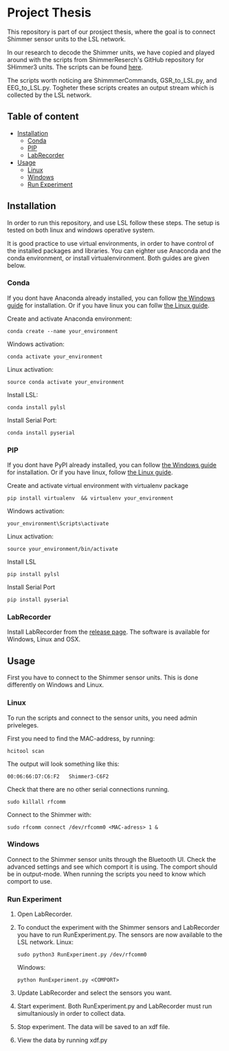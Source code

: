 # Project Thesis

This repository is part of our prosject thesis, where the goal is to connect Shimmer sensor units to the LSL network.

In our research to decode the Shimmer units, we have copied and played around with the scripts from ShimmerReserch's GitHub repository for SHimmer3 units. The scripts can be found [here](https://github.com/ShimmerResearch/shimmer3/tree/master/LogAndStream/python_scripts).

The scripts worth noticing are ShimmmerCommands, GSR_to_LSL.py, and EEG_to_LSL.py. Togheter these scripts creates an output stream which is collected by the LSL network.

## Table of content

- [Installation](#installation)
  - [Conda](#conda)
  - [PIP](#pip)
  - [LabRecorder](#labrecorder)
- [Usage](#usage)
  - [Linux](#linux)
  - [Windows](#windows)
  - [Run Experiment](#run-experiment)

## Installation

In order to run this repository, and use LSL follow these steps. The setup is tested on both linux and windows operative system.

It is good practice to use virtual environments, in order to have control of the installed packages and libraries. You can eighter use Anaconda and the conda environment, or install virtualenvironment. Both guides are given below.

### Conda

If you dont have Anaconda already installed, you can follow [the Windows guide](https://www.datacamp.com/community/tutorials/installing-anaconda-windows) for installation. Or if you have linux you can follw [the Linux guide](https://www.datacamp.com/community/tutorials/installing-anaconda-windows).

Create and activate Anaconda environment:

```
conda create --name your_environment
```

Windows activation:

```
conda activate your_environment
```

Linux activation:

```
source conda activate your_environment
```

Install LSL:

```
conda install pylsl
```

Install Serial Port:

```
conda install pyserial
```

### PIP

If you dont have PyPI already installed, you can follow [the Windows guide](https://phoenixnap.com/kb/install-pip-windows) for installation. Or if you have linux, follow [the Linux guide](https://www.geeksforgeeks.org/how-to-install-pip-in-linux/).

Create and activate virtual environment with virtualenv package

```
pip install virtualenv  && virtualenv your_environment
```

Windows activation:

```
your_environment\Scripts\activate
```

Linux activation:

```
source your_environment/bin/activate
```

Install LSL

```
pip install pylsl
```

Install Serial Port

```
pip install pyserial
```

### LabRecorder

Install LabRecorder from the [release page](https://github.com/labstreaminglayer/App-LabRecorder/releases). The software is available for Windows, Linux and OSX.

## Usage

First you have to connect to the Shimmer sensor units. This is done differently on Windows and Linux.

### Linux

To run the scripts and connect to the sensor units, you need admin priveleges.

First you need to find the MAC-address, by running:

```
hcitool scan
```

The output will look something like this:

```
00:06:66:D7:C6:F2	Shimmer3-C6F2
```

Check that there are no other serial connections running.

```
sudo killall rfcomm
```

Connect to the Shimmer with:

```
sudo rfcomm connect /dev/rfcomm0 <MAC-adress> 1 &
```

### Windows

Connect to the Shimmer sensor units through the Bluetooth UI. Check the advanced settings and see which comport it is using. The comport should be in output-mode. When running the scripts you need to know which comport to use.

### Run Experiment

1. Open LabRecorder.
2. To conduct the experiment with the Shimmer sensors and LabRecorder you have to run RunExperiment.py. The sensors are now available to the LSL network.
   Linux:

   ```
   sudo python3 RunExperiment.py /dev/rfcomm0
   ```

   Windows:

   ```
   python RunExperiment.py <COMPORT>
   ```

3. Update LabRecorder and select the sensors you want.
4. Start experiment. Both RunExperiment.py and LabRecorder must run simultaniously in order to collect data.
5. Stop experiment. The data will be saved to an xdf file.
6. View the data by running xdf.py
